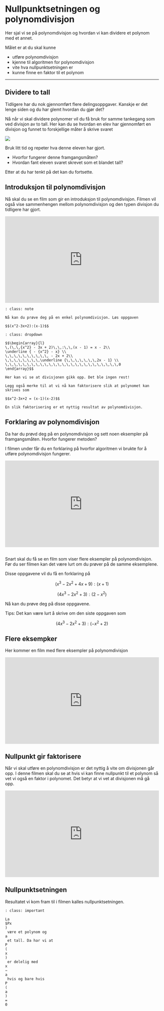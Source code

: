 # Nullpunktsetningen og polynomdivisjon


Her sjal vi se på polynomdivisjon og hvordan vi kan dividere et polynom med et annet. 

Målet er at du skal kunne

* utføre polynomdivisjon
* kjenne til algoritmen for polynomdivisjon
* vite hva nullpunktsetningen er
* kunne finne en faktor til et polynom

___


## Dividere to tall

Tidligere har du nok gjennomført flere delingsoppgaver. Kanskje er det lenge siden og du har glemt hvordan du gjør det?

Nå når vi skal dividere polynomer vil du få bruk for samme tankegang som ved divisjon av to tall. Her kan du se hvordan en elev har gjennomført en divisjon og funnet to forskjellige måter å skrive svaret

![](/bilder/langdivisjon.jpg)

Bruk litt tid og repeter hva denne eleven har gjort. 

* Hvorfor fungerer denne framgangsmåten?
* Hvordan fant eleven svaret skrevet som et blandet tall?

Etter at du har tenkt på det kan du fortsette.

## Introduksjon til polynomdivisjon

Nå skal du se en film som gir en introduksjon til polynomdivisjon. Filmen vil også vise sammenhengen mellom polynomdivisjon og den typen divisjon du tidligere har gjort.

<div style="padding:56.25% 0 0 0;position:relative;"><iframe src="https://player.vimeo.com/video/399087249?h=50c11646c1&title=0&byline=0&portrait=0" style="position:absolute;top:0;left:0;width:100%;height:100%;" frameborder="0" allow="autoplay; fullscreen; picture-in-picture" allowfullscreen></iframe></div><script src="https://player.vimeo.com/api/player.js"></script>

```{admonition} Oppgave 1
: class: note

Nå kan du prøve deg på en enkel polynomdivisjon. Løs oppgaven 

$$(x^2-3x+2):(x-1)$$

```

```{admonition} Løsning
: class: dropdown

$$\begin{array}{l}
\,(\,\,{x^2} - 3x + 2)\,\,:\,\,(x - 1) = x - 2\\
\underline { - {x^2} - x} \\
\,\,\,\,\,\,\,\,\,\, - 2x + 2\\
\,\,\,\,\,\,\,\,\underline {\,\,\,\,\,\,\,2x - 1} \\
\,\,\,\,\,\,\,\,\,\,\,\,\,\,\,\,\,\,\,\,\,\,\,\,\,\,0
\end{array}$$

Her kan vi se at divisjonen gikk opp. Det ble ingen rest!

Legg også merke til at vi nå kan faktorisere slik at polynomet kan skrives som

$$x^2-3x+2 = (x-1)(x-2)$$

En slik faktorisering er et nyttig resultat av polynomdivisjon.
```

## Forklaring av polynomdivisjon

Da har du prøvd deg på en polynomdivisjon og sett noen eksempler på framgangsmåten. Hvorfor fungerer metoden?

I filmen under får du en forklaring på hvorfor algoritmen vi brukte for å utføre polynomdivisjon fungerer.

<div style="padding:56.25% 0 0 0;position:relative;"><iframe src="https://player.vimeo.com/video/399087302?h=9819b1b648&title=0&byline=0&portrait=0" style="position:absolute;top:0;left:0;width:100%;height:100%;" frameborder="0" allow="autoplay; fullscreen; picture-in-picture" allowfullscreen></iframe></div><script src="https://player.vimeo.com/api/player.js"></script>

<br>

Snart skal du få se en film som viser flere eksempler på polynomdivisjon. Før du ser filmen kan det være lurt om du prøver på de samme eksemplene. 

Disse oppgavene vil du få en forklaring på

$$(x^3-2x^2+4x+9):(x+1)$$

$$(4x^3-2x^2+3):(2-x^2)$$

Nå kan du prøve deg på disse oppgavene.

Tips: Det kan være lurt å skrive om den siste oppgaven som 

$$(4x^3-2x^2+3):(-x^2+2)$$

## Flere eksempker

Her kommer en film med flere eksempler på polynomdivisjon

<div style="padding:56.25% 0 0 0;position:relative;"><iframe src="https://player.vimeo.com/video/399087356?h=4e988c5687&title=0&byline=0&portrait=0" style="position:absolute;top:0;left:0;width:100%;height:100%;" frameborder="0" allow="autoplay; fullscreen; picture-in-picture" allowfullscreen></iframe></div><script src="https://player.vimeo.com/api/player.js"></script>

## Nullpunkt gir faktorisere

Når vi skal utføre en polynomdivisjon er det nyttig å vite om divisjonen går opp. I denne filmen skal du se at hvis vi kan finne nullpunkt til et polynom så vet vi også en faktor i polynomet. Det betyr at vi vet at divisjonen må gå opp.

<div style="padding:56.25% 0 0 0;position:relative;"><iframe src="https://player.vimeo.com/video/399087389?h=1ad39b0861&title=0&byline=0&portrait=0" style="position:absolute;top:0;left:0;width:100%;height:100%;" frameborder="0" allow="autoplay; fullscreen; picture-in-picture" allowfullscreen></iframe></div><script src="https://player.vimeo.com/api/player.js"></script>

## Nullpunktsetningen

Resultatet vi kom fram til i filmen kalles nullpunktsetningen.

```{admonition} Nullpunktsetningen
: class: important

La 
$Px
)
 være et polynom og 
a
 et tall. Da har vi at 
P
(
x
)
 er delelig med 
x
−
a
 hvis og bare hvis 
P
(
a
)
=
0

```